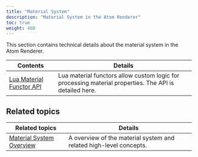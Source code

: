 ```yaml
---
title: "Material System"
description: "Material System in the Atom Renderer"
toc: true
weight: 400
---
```


This section contains technical details about the material system in the Atom Renderer.

| Contents                        | Details |
|---------------------------------|---------|
| [Lua Material Functor API](lua-material-functor-api.md) | Lua material functors allow custom logic for processing material properties. The API is detailed here. |

## Related topics

| Related topics | Details | 
|---|---|
| [Material System Overview](/docs/atom-guide/look-dev/materials/material-system/) | A overview of the material system and related high-level concepts. |